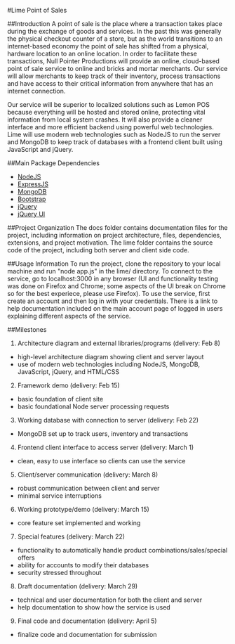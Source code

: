 #Lime Point of Sales

##Introduction
A point of sale is the place where a transaction takes place during the exchange of goods and services.  In the past this was generally the physical checkout counter of a store, but as the world transitions to an internet-based economy the point of sale has shifted from a physical, hardware location to an online location.  In order to facilitate these transactions, Null Pointer Productions will provide an online, cloud-based point of sale service to online and bricks and mortar merchants.  Our service will allow merchants to keep track of their inventory, process transactions and have access to their critical information from anywhere that has an internet connection.

Our service will be superior to localized solutions such as Lemon POS because everything will be hosted and stored online, protecting vital information from local system crashes.  It will also provide a cleaner interface and more efficient backend using powerful web technologies.  Lime will use modern web technologies such as NodeJS to run the server and MongoDB to keep track of databases with a frontend client built using JavaScript and jQuery.

##Main Package Dependencies
* [NodeJS](http://nodejs.org)
* [ExpressJS](http://expressjs.com)
* [MongoDB](http://mongodb.org)
* [Bootstrap](http://twitter.github.io/bootstrap/)
* [jQuery](http://jquery.com)
* [jQuery UI](http://jqueryui.com)

##Project Organization
The docs folder contains documentation files for the project, including information on project architecture, files, dependencies, extensions, and project motivation. The lime folder contains the source code of the project, including both server and client side code.

##Usage Information
To run the project, clone the repository to your local machine and run "node app.js" in the lime/ directory. To connect to the service, go to localhost:3000 in any browser (UI and functionality testing was done on Firefox and Chrome; some aspects of the UI break on Chrome so for the best experiece, please use Firefox).
To use the service, first create an account and then log in with your credentials. There is a link to help documentation included on the main account page of logged in users explaining different aspects of the service.

##Milestones

1. Architecture diagram and external libraries/programs (delivery: Feb 8)
  * high-level architecture diagram showing client and server layout
  * use of modern web technologies including NodeJS, MongoDB, JavaScript, jQuery, and HTML/CSS
2. Framework demo (delivery: Feb 15)
  * basic foundation of client site
  * basic foundational Node server processing requests
3. Working database with connection to server (delivery: Feb 22)
  * MongoDB set up to track users, inventory and transactions
4. Frontend client interface to access server (delivery: March 1)
  * clean, easy to use interface so clients can use the service
5. Client/server communication (delivery: March 8)
  * robust communication between client and server
  * minimal service interruptions
6. Working prototype/demo (delivery: March 15)
  * core feature set implemented and working
7. Special features (delivery: March 22)
  * functionality to automatically handle product combinations/sales/special offers
  * ability for accounts to modify their databases
  * security stressed throughout
8. Draft documentation (delivery: March 29)
  * technical and user documentation for both the client and server
  * help documentation to show how the service is used
9. Final code and documentation (delivery: April 5)
  * finalize code and documentation for submission
